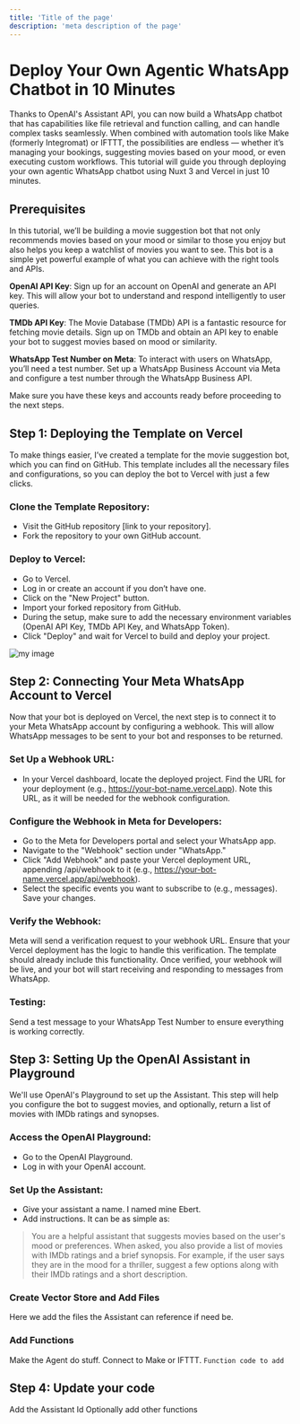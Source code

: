 ```yaml
---
title: 'Title of the page'
description: 'meta description of the page'
---
```


# Deploy Your Own Agentic WhatsApp Chatbot in 10 Minutes
Thanks to OpenAI's Assistant API, you can now build a WhatsApp chatbot that has capabilities like file retrieval and function calling, and can handle complex tasks seamlessly. When combined with automation tools like Make (formerly Integromat) or IFTTT, the possibilities are endless — whether it’s managing your bookings, suggesting movies based on your mood, or even executing custom workflows. This tutorial will guide you through deploying your own agentic WhatsApp chatbot using Nuxt 3 and Vercel in just 10 minutes.

## Prerequisites
In this tutorial, we’ll be building a movie suggestion bot that not only recommends movies based on your mood or similar to those you enjoy but also helps you keep a watchlist of movies you want to see. This bot is a simple yet powerful example of what you can achieve with the right tools and APIs.

**OpenAI API Key**: Sign up for an account on OpenAI and generate an API key. This will allow your bot to understand and respond intelligently to user queries.

**TMDb API Key**: The Movie Database (TMDb) API is a fantastic resource for fetching movie details. Sign up on TMDb and obtain an API key to enable your bot to suggest movies based on mood or similarity.

**WhatsApp Test Number on Meta**: To interact with users on WhatsApp, you’ll need a test number. Set up a WhatsApp Business Account via Meta and configure a test number through the WhatsApp Business API.

Make sure you have these keys and accounts ready before proceeding to the next steps.

## Step 1: Deploying the Template on Vercel
To make things easier, I’ve created a template for the movie suggestion bot, which you can find on GitHub. This template includes all the necessary files and configurations, so you can deploy the bot to Vercel with just a few clicks.

### Clone the Template Repository:

- Visit the GitHub repository [link to your repository].
- Fork the repository to your own GitHub account.

### Deploy to Vercel:
- Go to Vercel.
- Log in or create an account if you don’t have one.
- Click on the "New Project" button.
- Import your forked repository from GitHub.
- During the setup, make sure to add the necessary environment variables (OpenAI API Key, TMDb API Key, and WhatsApp Token).
- Click "Deploy" and wait for Vercel to build and deploy your project.

![my image](/images/create_kv_store_step1.png)

## Step 2: Connecting Your Meta WhatsApp Account to Vercel
Now that your bot is deployed on Vercel, the next step is to connect it to your Meta WhatsApp account by configuring a webhook. This will allow WhatsApp messages to be sent to your bot and responses to be returned.

### Set Up a Webhook URL:

- In your Vercel dashboard, locate the deployed project.
Find the URL for your deployment (e.g., https://your-bot-name.vercel.app).
Note this URL, as it will be needed for the webhook configuration.

### Configure the Webhook in Meta for Developers:

- Go to the Meta for Developers portal and select your WhatsApp app.
- Navigate to the "Webhook" section under "WhatsApp."
- Click "Add Webhook" and paste your Vercel deployment URL, appending /api/webhook to it (e.g., https://your-bot-name.vercel.app/api/webhook).
- Select the specific events you want to subscribe to (e.g., messages).
Save your changes.

### Verify the Webhook:

Meta will send a verification request to your webhook URL.
Ensure that your Vercel deployment has the logic to handle this verification. The template should already include this functionality.
Once verified, your webhook will be live, and your bot will start receiving and responding to messages from WhatsApp.

### Testing:

Send a test message to your WhatsApp Test Number to ensure everything is working correctly.

## Step 3: Setting Up the OpenAI Assistant in Playground
We'll use OpenAI's Playground to set up the Assistant. This step will help you configure the bot to suggest movies, and optionally, return a list of movies with IMDb ratings and synopses.

### Access the OpenAI Playground:

- Go to the OpenAI Playground.
- Log in with your OpenAI account.

### Set Up the Assistant:

- Give your assistant a name. I named mine Ebert.
- Add instructions. It can be as simple as:

> You are a helpful assistant that suggests movies based on the user's mood or preferences. When asked, you also provide a list of movies with IMDb ratings and a brief synopsis. For example, if the user says they are in the mood for a thriller, suggest a few options along with their IMDb ratings and a short description.

### Create Vector Store and Add Files

Here we add the files the Assistant can reference if need be.

### Add Functions

Make the Agent do stuff. Connect to Make or IFTTT.
`Function code to add`

## Step 4: Update your code
Add the Assistant Id
Optionally add other functions 